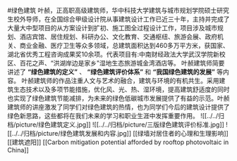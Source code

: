 #绿色建筑 
叶赪，正高职高级建筑师，华中科技大学建筑与城市规划学院硕士研究生校外导师，在全国综合甲级设计院从事建筑设计工作已近三十年，主持并完成了大量大中型项目的从方案设计到扩初、施工图全过程设计工作，项目涉及城市规划、酒店宾馆、居住规划、科研办公、文化教育、交通枢纽、旅游会展、政府机关、商业金融、医疗卫生等众多领域，总建筑面积达到460多万平方米，获国家、湖北省优秀工程咨询成果奖10余项。代表项目有:中南财经政法大学武汉学院新校区、百花之声、“洪湖岸边是家乡"湿地生态旅游城金湾酒店等。
叶赪建筑师简要讲述了 **“绿色建筑的定义”** 、 **“绿色建筑评价体系”** 和 **“我国绿色建筑的发展”** 等内容。
叶赪建筑师的作品注重人文与艺术的融合，建筑与环境的有机共生。采用建筑生态技术以及多项节能措施，优化风、光、热、湿环境，提高建筑舒适度的同时也实现了绿色建筑节能减排，为未来的绿色低碳城市发展提供了有益的示范。叶赪建筑师的讲座激发了同学们对绿色建筑的热情，也为同学们今后的建筑设计提供了绿色新思路，这些都将在我们未来的学习和职业生涯中发挥重要作用。
![[../../归档/picture/绿色建筑定义.jpg]]
![[../../归档/picture/三版绿色建筑评价标准.jpg]]
![[../../归档/picture/绿色建筑发展和内容.jpg]]
[[绿墙对居住者的心理和生理影响]]
[[建筑遮阳]]
[[Carbon mitigation potential afforded by rooftop photovoltaic in China]]